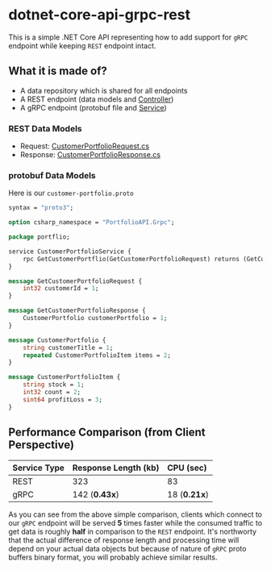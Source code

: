 # dotnet-core-api-grpc-rest
This is a simple .NET Core API representing how to add support for `gRPC` endpoint while keeping `REST` endpoint intact.

## What it is made of?
- A data repository which is shared for all endpoints
- A REST endpoint (data models and [Controller](https://github.com/mafshin/dotnet-core-api-grpc-rest/blob/master/PortfolioAPI/PortfolioAPI/RestApi/CustomerPortfolioController.cs))
- A gRPC endpoint (protobuf file and [Service](https://github.com/mafshin/dotnet-core-api-grpc-rest/blob/master/PortfolioAPI/PortfolioAPI/Services/CustomerPortfolioService.cs))

### REST Data Models
  - Request: [CustomerPortfolioRequest.cs](https://github.com/mafshin/dotnet-core-api-grpc-rest/blob/master/PortfolioAPI/PortfolioAPI/Models/Rest/CustomerPortfolioRequest.cs)
  - Response: [CustomerPortfolioResponse.cs](https://github.com/mafshin/dotnet-core-api-grpc-rest/blob/master/PortfolioAPI/PortfolioAPI/Models/Rest/CustomerPortfolioResponse.cs)

### protobuf Data Models

Here is our `customer-portfolio.proto`

```proto
syntax = "proto3";

option csharp_namespace = "PortfolioAPI.Grpc";

package portflio;

service CustomerPortfolioService {
	rpc GetCustomerPortflio(GetCustomerPortfolioRequest) returns (GetCustomerPortfolioResponse);
}

message GetCustomerPortfolioRequest {
	int32 customerId = 1;
}

message GetCustomerPortfolioResponse {
    CustomerPortfolio customerPortfolio = 1;
}

message CustomerPortfolio {
	string customerTitle = 1;
	repeated CustomerPortfolioItem items = 2;
}

message CustomerPortfolioItem {
	string stock = 1;
	int32 count = 2;
	sint64 profitLoss = 3;
}

```


## Performance Comparison (from Client Perspective)

| Service Type | Response Length (kb) | CPU (sec) |
---------------|:------------|:----------|
| REST |  323 | 83 |
| gRPC |  142 (**0.43x**)| 18 (**0.21x**)	|

As you can see from the above simple comparison, clients which connect to our `gRPC` endpoint will be served **5** times faster
while the consumed traffic to get data is roughly **half** in comparison to the `REST` endpoint. It's northworty that the 
actual difference of response length and processing time will depend on your actual data objects but because of nature of
`gRPC` proto buffers binary format, you will probably achieve similar results.
